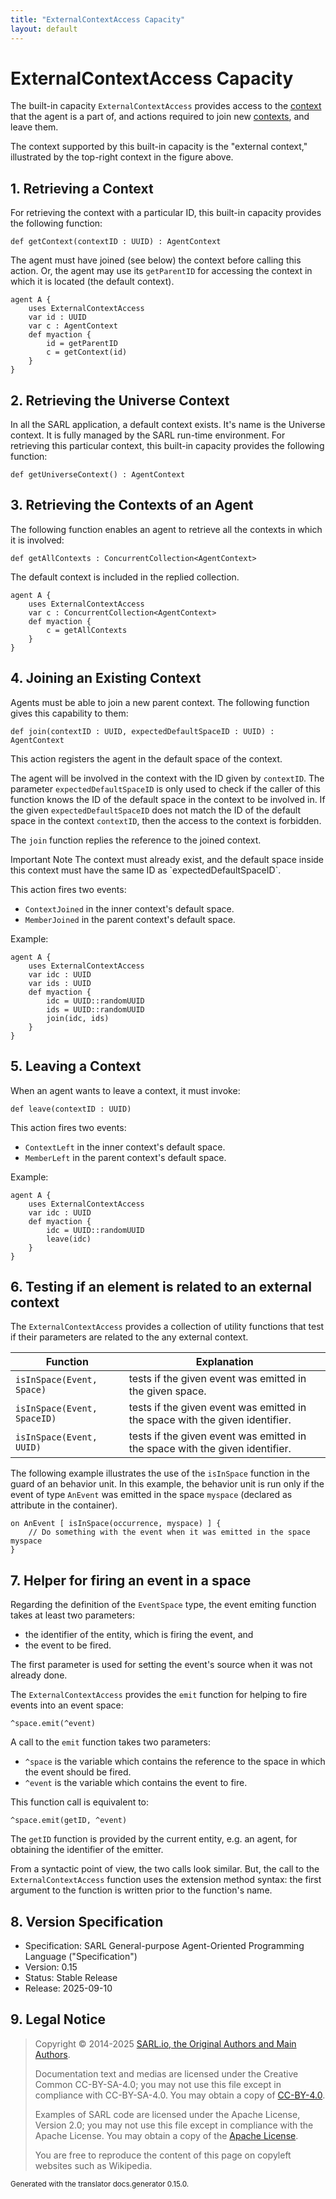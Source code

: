 ```yaml
---
title: "ExternalContextAccess Capacity"
layout: default
---
```


# ExternalContextAccess Capacity

The built-in capacity `ExternalContextAccess` provides access to the
[context](./Space.html) that the agent is a part of, and actions
required to join new [contexts](./Space.html), and leave them.

The context supported by this built-in capacity is the "external context," illustrated by the
top-right context in the figure above.





## 1. Retrieving a Context

For retrieving the context with a particular ID, this built-in capacity provides the following function:

```sarl
def getContext(contextID : UUID) : AgentContext
```



The agent must have joined (see below) the context before calling this action. Or, the agent
may use its `getParentID` for accessing the context in which it is located (the default context).



```sarl
agent A {
	uses ExternalContextAccess
	var id : UUID
	var c : AgentContext
	def myaction {
		id = getParentID
		c = getContext(id)
	}
}
```



## 2. Retrieving the Universe Context

In all the SARL application, a default context exists. It's name is the Universe context.
It is fully managed by the SARL run-time environment.
For retrieving this particular context, this built-in capacity provides the following function:

```sarl
def getUniverseContext() : AgentContext
```



## 3. Retrieving the Contexts of an Agent

The following function enables an agent to retrieve all the contexts in which it is involved:

```sarl
def getAllContexts : ConcurrentCollection<AgentContext>
```



The default context is included in the replied collection.

```sarl
agent A {
	uses ExternalContextAccess
	var c : ConcurrentCollection<AgentContext>
	def myaction {
		c = getAllContexts
	}
}
```



## 4. Joining an Existing Context

Agents must be able to join a new parent context. The following function gives this capability to them:

```sarl
def join(contextID : UUID, expectedDefaultSpaceID : UUID) : AgentContext
```



This action registers the agent in the default space of the context.

The agent will be involved in the context with the ID given by `contextID`.
The parameter `expectedDefaultSpaceID` is only used to check if the caller of this function
knows the ID of the default space in the context to be involved in. 
If the given `expectedDefaultSpaceID` does not match the ID of the default space in the context
`contextID`, then the access to the context is forbidden.

The `join` function replies the reference to the joined context.

<p markdown="1"><span class="label label-warning">Important Note</span> The context must already exist, and the default space inside this context must have the same ID as `expectedDefaultSpaceID`.</p>

This action fires two events:

* `ContextJoined` in the inner context's default space.
* `MemberJoined` in the parent context's default space.




Example:
```sarl
agent A {
	uses ExternalContextAccess
	var idc : UUID
	var ids : UUID
	def myaction {
		idc = UUID::randomUUID
		ids = UUID::randomUUID
		join(idc, ids)
	}
}
```



## 5. Leaving a Context

When an agent wants to leave a context, it must invoke:

```sarl
def leave(contextID : UUID)
```



This action fires two events:

* `ContextLeft` in the inner context's default space.
* `MemberLeft` in the parent context's default space.




Example:
```sarl
agent A {
	uses ExternalContextAccess
	var idc : UUID
	def myaction {
		idc = UUID::randomUUID
		leave(idc)
	}
}
```



## 6. Testing if an element is related to an external context

The `ExternalContextAccess` provides a collection of utility functions that test if their
parameters are related to the any external context.


| Function                        | Explanation                                                                  |
| ------------------------------- | ---------------------------------------------------------------------------- |
| `isInSpace(Event, Space)`   | tests if the given event was emitted in the given space.                     |
| `isInSpace(Event, SpaceID)` | tests if the given event was emitted in the space with the given identifier. |
| `isInSpace(Event, UUID)`    | tests if the given event was emitted in the space with the given identifier. |


The following example illustrates the use of the `isInSpace` function in the guard
of an behavior unit. In this example, the behavior unit is run only if the event
of type `AnEvent` was emitted in the space `myspace` (declared as attribute in
the container).

```sarl
on AnEvent [ isInSpace(occurrence, myspace) ] {
	// Do something with the event when it was emitted in the space myspace
}
```



## 7. Helper for firing an event in a space

Regarding the definition of the `EventSpace` type, the event emiting function takes at least two parameters:

* the identifier of the entity, which is firing the event, and
* the event to be fired.

The first parameter is used for setting the event's source when it was not already done.

The `ExternalContextAccess` provides the `emit` function for helping to fire events into an event space:
```sarl
^space.emit(^event)
```


A call to the `emit` function takes two parameters:

* `^space` is the variable which contains the reference to the space in which the event should be fired.
* `^event` is the variable which contains the event to fire.

This function call is equivalent to:
```sarl
^space.emit(getID, ^event)
```



The `getID` function is provided by the current entity, e.g. an agent, for obtaining the identifier of the emitter.

From a syntactic point of view, the two calls look similar. But, the call to the `ExternalContextAccess` function uses
the extension method syntax: the first argument to the function is written prior to the function's name.


## 8. Version Specification

* Specification: SARL General-purpose Agent-Oriented Programming Language ("Specification")
* Version: 0.15
* Status: Stable Release
* Release: 2025-09-10

## 9. Legal Notice

> Copyright &copy; 2014-2025 [SARL.io, the Original Authors and Main Authors](http://www.sarl.io/about/index.html).
>
> Documentation text and medias are licensed under the Creative Common CC-BY-SA-4.0;
> you may not use this file except in compliance with CC-BY-SA-4.0.
> You may obtain a copy of [CC-BY-4.0](https://creativecommons.org/licenses/by-sa/4.0/deed.en).
>
> Examples of SARL code are licensed under the Apache License, Version 2.0;
> you may not use this file except in compliance with the Apache License.
> You may obtain a copy of the [Apache License](http://www.apache.org/licenses/LICENSE-2.0).
>
> You are free to reproduce the content of this page on copyleft websites such as Wikipedia.

<small>Generated with the translator docs.generator 0.15.0.</small>
